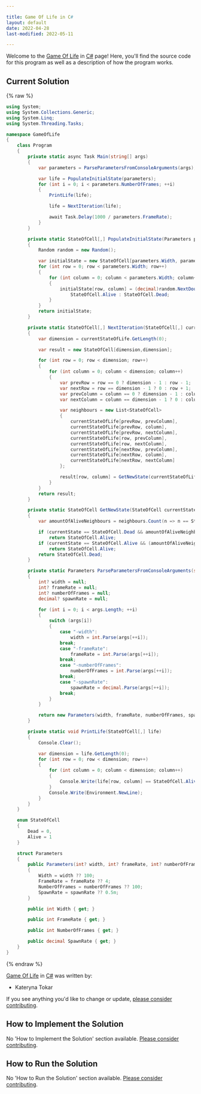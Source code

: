 ```yaml
---

title: Game Of Life in C#
layout: default
date: 2022-04-28
last-modified: 2022-05-11

---
```


Welcome to the [Game Of Life](https://sampleprograms.io/projects/game-of-life) in [C#](https://sampleprograms.io/languages/c-sharp) page! Here, you'll find the source code for this program as well as a description of how the program works.

## Current Solution

{% raw %}

```c#
using System;
using System.Collections.Generic;
using System.Linq;
using System.Threading.Tasks;

namespace GameOfLife
{
    class Program
    {
        private static async Task Main(string[] args)
        {
            var parameters = ParseParametersFromConsoleArguments(args);

            var life = PopulateInitialState(parameters);
            for (int i = 0; i < parameters.NumberOfFrames; ++i)
            {
                PrintLife(life);

                life = NextIteration(life);

                await Task.Delay(1000 / parameters.FrameRate);
            }
        }

        private static StateOfCell[,] PopulateInitialState(Parameters parameters)
        {
            Random random = new Random();

            var initialState = new StateOfCell[parameters.Width, parameters.Width];
            for (int row = 0; row < parameters.Width; row++)
            {
                for (int column = 0; column < parameters.Width; column++)
                {
                    initialState[row, column] = (decimal)random.NextDouble() <= parameters.SpawnRate ? 
                        StateOfCell.Alive : StateOfCell.Dead;
                }
            }
            return initialState;
        }

        private static StateOfCell[,] NextIteration(StateOfCell[,] currentStateOfLife)
        {
            var dimension = currentStateOfLife.GetLength(0);

            var result = new StateOfCell[dimension,dimension];

            for (int row = 0; row < dimension; row++)
            {
                for (int column = 0; column < dimension; column++)
                {
                    var prevRow = row == 0 ? dimension - 1 : row - 1;
                    var nextRow = row == dimension - 1 ? 0 : row + 1;
                    var prevColumn = column == 0 ? dimension - 1 : column - 1;
                    var nextColumn = column == dimension - 1 ? 0 : column + 1;

                    var neighbours = new List<StateOfCell>
                    { 
                        currentStateOfLife[prevRow, prevColumn],
                        currentStateOfLife[prevRow, column],
                        currentStateOfLife[prevRow, nextColumn],
                        currentStateOfLife[row, prevColumn],
                        currentStateOfLife[row, nextColumn],
                        currentStateOfLife[nextRow, prevColumn],
                        currentStateOfLife[nextRow, column],
                        currentStateOfLife[nextRow, nextColumn] 
                    };

                    result[row, column] = GetNewState(currentStateOfLife[row, column], neighbours);
                }
            }
            return result;
        }

        private static StateOfCell GetNewState(StateOfCell currentState, List<StateOfCell> neighbours)
        {
            var amountOfAliveNeighbours = neighbours.Count(n => n == StateOfCell.Alive);

            if (currentState == StateOfCell.Dead && amountOfAliveNeighbours == 3)
                return StateOfCell.Alive;
            if (currentState == StateOfCell.Alive && (amountOfAliveNeighbours == 2 || amountOfAliveNeighbours == 3))
                return StateOfCell.Alive;
            return StateOfCell.Dead;
        }

        private static Parameters ParseParametersFromConsoleArguments(string[] args)
        {
            int? width = null; 
            int? frameRate = null; 
            int? numberOfFrames = null; 
            decimal? spawnRate = null;

            for (int i = 0; i < args.Length; ++i)
            {
                switch (args[i])
                {
                    case "-width":
                        width = int.Parse(args[++i]);
                    break;
                    case "-frameRate":
                        frameRate = int.Parse(args[++i]);
                    break;
                    case "-numberOfFrames":
                        numberOfFrames = int.Parse(args[++i]);
                    break;
                    case "-spawnRate":
                        spawnRate = decimal.Parse(args[++i]);
                    break;
                }
            }

            return new Parameters(width, frameRate, numberOfFrames, spawnRate);
        } 

        private static void PrintLife(StateOfCell[,] life)
        {
            Console.Clear();

            var dimension = life.GetLength(0);
            for (int row = 0; row < dimension; row++)
            {
                for (int column = 0; column < dimension; column++)
                {
                    Console.Write(life[row, column] == StateOfCell.Alive ? "*" : " ");
                }
                Console.Write(Environment.NewLine);
            }
        }
    }

    enum StateOfCell
    {   
        Dead = 0,
        Alive = 1
    }

    struct Parameters
    {
        public Parameters(int? width, int? frameRate, int? numberOfFrames, decimal? spawnRate)
        {
            Width = width ?? 100;
            FrameRate = frameRate ?? 4;
            NumberOfFrames = numberOfFrames ?? 100;
            SpawnRate = spawnRate ?? 0.5m;
        }

        public int Width { get; }

        public int FrameRate { get; }

        public int NumberOfFrames { get; }

        public decimal SpawnRate { get; }
    }
}
```

{% endraw %}

[Game Of Life](https://sampleprograms.io/projects/game-of-life) in [C#](https://sampleprograms.io/languages/c-sharp) was written by:

- Kateryna Tokar

If you see anything you'd like to change or update, [please consider contributing](https://github.com/TheRenegadeCoder/sample-programs).

## How to Implement the Solution

No 'How to Implement the Solution' section available. [Please consider contributing](https://github.com/TheRenegadeCoder/sample-programs-website).

## How to Run the Solution

No 'How to Run the Solution' section available. [Please consider contributing](https://github.com/TheRenegadeCoder/sample-programs-website).